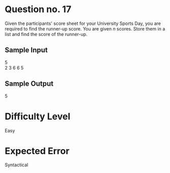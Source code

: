 # Question no. 17

Given the participants' score sheet for your University Sports Day, you are required to find the runner-up score. You are given _n_ scores. Store them in a list and find the score of the runner-up. <br>

## Sample Input
5  <br>
2 3 6 6 5 <br>

## Sample Output

5

# Difficulty  Level

Easy

# Expected Error 

Syntactical